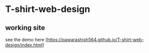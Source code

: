 # T-shirt-web-design 

## working site

see the demo here [https://pawarashish564.github.io/T-shirt-web-design/index.html]